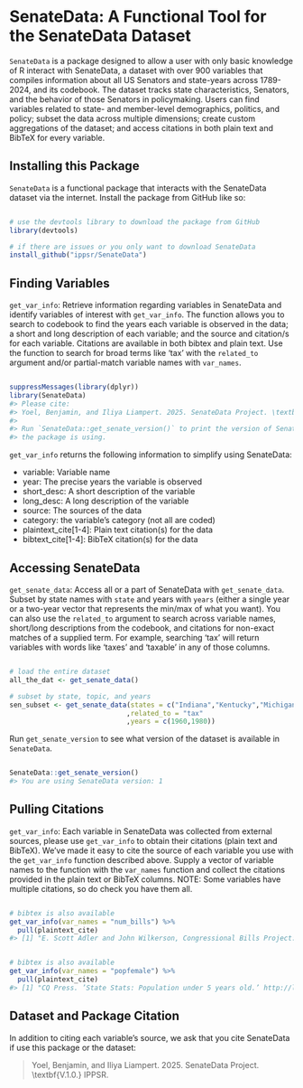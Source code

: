 # SenateData: A Functional Tool for the SenateData Dataset

`SenateData` is a package designed to allow a user with only basic knowledge of R interact with SenateData, a dataset with over 900 variables that compiles information about all US Senators and state-years across 1789-2024, and its codebook. The dataset tracks state characteristics, Senators, and the behavior of those Senators in policymaking. Users can find variables related to state- and member-level demographics, politics, and policy; subset the data across multiple dimensions; create custom aggregations of the dataset; and access citations in both plain text and BibTeX for every variable.

## Installing this Package

`SenateData` is a functional package that interacts with the
SenateData dataset via the internet. Install the package from GitHub
like so:

``` r

# use the devtools library to download the package from GitHub
library(devtools)

# if there are issues or you only want to download SenateData
install_github("ippsr/SenateData")
```

## Finding Variables

`get_var_info`: Retrieve information regarding variables in SenateData
and identify variables of interest with `get_var_info`. The function
allows you to search to codebook to find the years each variable is
observed in the data; a short and long description of each variable; and
the source and citation/s for each variable. Citations are available in
both bibtex and plain text. Use the function to search for broad terms
like ‘tax’ with the `related_to` argument and/or partial-match variable
names with `var_names`.

``` r

suppressMessages(library(dplyr))
library(SenateData)
#> Please cite:
#> Yoel, Benjamin, and Iliya Liampert. 2025. SenateData Project. \textbf{V.1.0.} IPPSR. 
#> 
#> Run `SenateData::get_senate_version()` to print the version of SenateData
#> the package is using.
```



`get_var_info` returns the following information to simplify using
SenateData:

- variable: Variable name
- year: The precise years the variable is observed
- short_desc: A short description of the variable
- long_desc: A long description of the variable
- source: The sources of the data
- category: the variable’s category (not all are coded)
- plaintext_cite\[1-4\]: Plain text citation(s) for the data
- bibtext_cite\[1-4\]: BibTeX citation(s) for the data


## Accessing SenateData

`get_senate_data`: Access all or a part of SenateData with
`get_senate_data`. Subset by state names with `state` and years with
`years` (either a single year or a two-year vector that represents the
min/max of what you want). You can also use the `related_to` argument to
search across variable names, short/long descriptions from the codebook,
and citations for non-exact matches of a supplied term. For example,
searching ‘tax’ will return variables with words like ‘taxes’ and
‘taxable’ in any of those columns.

``` r

# load the entire dataset
all_the_dat <- get_senate_data()

# subset by state, topic, and years
sen_subset <- get_senate_data(states = c("Indiana","Kentucky","Michigan")
                             ,related_to = "tax"
                             ,years = c(1960,1980))
```

Run `get_senate_version` to see what version of the dataset is
available in `SenateData`.

``` r

SenateData::get_senate_version()
#> You are using SenateData version: 1
```

## Pulling Citations

`get_var_info`: Each variable in SenateData was collected from
external sources, please use `get_var_info` to obtain their citations
(plain text and BibTeX). We’ve made it easy to cite the source of each
variable you use with the `get_var_info` function described above.
Supply a vector of variable names to the function with the `var_names`
function and collect the citations provided in the plain text or BibTeX
columns. NOTE: Some variables have multiple citations, so do check you
have them all.

``` r

# bibtex is also available
get_var_info(var_names = "num_bills") %>%
  pull(plaintext_cite)
#> [1] "E. Scott Adler and John Wilkerson, Congressional Bills Project: 1973-2016, NSF 00880066 and 00880061.\n"
```

``` r

# bibtex is also available
get_var_info(var_names = "popfemale") %>%
  pull(plaintext_cite)
#> [1] "CQ Press. ’State Stats: Population under 5 years old.’ http://library.cqpress.com/cqresearcher/index.php."
```

## Dataset and Package Citation

In addition to citing each variable’s source, we ask that you cite
SenateData if use this package or the dataset:

> Yoel, Benjamin, and Iliya Liampert. 2025. SenateData Project. \textbf{V.1.0.} IPPSR. 
